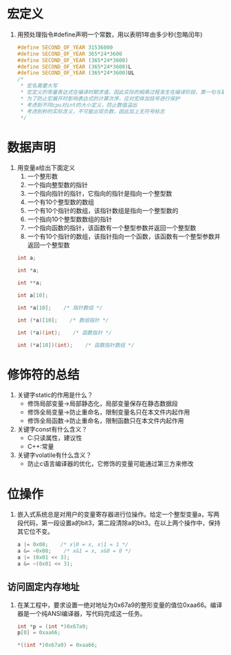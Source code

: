 <!--
 * @Copyright: https://github.com/yangjam-cn/algorithm
 * @File name: 文件名
 * @Description: 
 * @Author: yangjam
 * @Version: demo
 * @Date: 2020-06-29 10:46:24
 * @History: 修改历史列表，每条修改记录应包括修改日期、修改者及修改内容简述
 * @LastEditTime: 2020-06-29 14:31:52
--> 
# 宏定义
1. 用预处理指令#define声明一个常数，用以表明1年由多少秒(忽略闰年)
   ```c
   #define SECOND_OF_YEAR 31536000
   #define SECOND_OF_YEAR 365*24*3600
   #define SECOND_OF_YEAR (365*24*3600)
   #define SECOND_OF_YEAR (365*24*3600)L
   #define SECOND_OF_YEAR (365*24*3600)UL
   /*
    * 宏名需要大写
    * 宏定义的常量表达式在编译时期求值，因此实际的相乘过程发生在编译阶段，第一句与第二句的实际运行效率相同
    * 为了防止宏展开时影响表达式的计算次序，应对宏体加括号进行保护
    * 考虑到不同cpu对int的大小定义，防止数值溢出
    * 考虑到秒的实际含义，不可能出现负数，因此加上无符号标志
    */
   ```
# 数据声明
1. 用变量a给出下面定义
   1. 一个整形数
   2. 一个指向整型数的指针
   3. 一个指向指针的指针，它指向的指针是指向一个整型数
   4. 一个有10个整型数的数组
   5. 一个有10个指针的数组，该指针数组是指向一个整型数的
   6. 一个指向10个整型数数组的指针
   7. 一个指向函数的指针，该函数有一个整型参数并返回一个整型数
   8. 一个有10个指针的数组，该指针指向一个函数，该函数有一个整型参数并返回一个整型数
   ```c
   int a;

   int *a;

   int **a;

   int a[10];

   int *a[10];    /* 指针数组 */

   int (*a)[10];    /* 数组指针 */

   int (*a)(int);    /* 函数指针 */

   int (*a[10])(int);    /* 函数指针数组 */
   ```
# 修饰符的总结
1. 关键字static的作用是什么？
   * 修饰局部变量->局部静态化，局部变量保存在静态数据段
   * 修饰全局变量->防止重命名，限制变量名只在本文件内起作用
   * 修饰全局函数->防止重命名，限制函数只在本文件内起作用
2. 关键字const有什么含义？
   * C:只读属性，建议性
   * C++:常量
3. 关键字volatile有什么含义？
   * 防止c语言编译器的优化，它修饰的变量可能通过第三方来修改
# 位操作
1. 嵌入式系统总是对用户的变量寄存器进行位操作。给定一个整型变量a，写两段代码，第一段设置a的bit3，第二段清除a的bit3。在以上两个操作中，保持其它位不变。
   ```c
   a |= 0x08;    /* x|0 = x, x|1 = 1 */
   a &= ~0x08;    /* x&1 = x, x&0 = 0 */
   a |= (0x01 << 3);
   a &= ~(0x01 << 3);
   ```
## 访问固定内存地址
1. 在某工程中，要求设置一绝对地址为0x67a9的整形变量的值位0xaa66。编译器是一个纯ANSI编译器，写代码完成这一任务。
   ```c
   int *p = (int *)0x67a9;
   p[0] = 0xaa66;

   *((int *)0x67a9) = 0xaa66;
   ```
